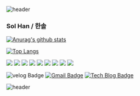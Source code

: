 <!--https://github.com/kyechan99/capsule-render -->
![header](https://capsule-render.vercel.app/api?type=waving&color=gradient&customColorList=0,2,2,5,30&height=300&section=header&text=capsule%20render&fontSize=90)

### Sol Han / 한솔
 [![Anurag's github stats](https://github-readme-stats.vercel.app/api?username=hsanol62)](https://github.com/anuraghazra/github-readme-stats)<br>
 
 
 <!-- Top Skill -->
 [![Top Langs](https://github-readme-stats.vercel.app/api/top-langs/?username=hsanol62&layout=compact)](https://github.com/hsanol62/github-readme-stats)

 <!-- 기술 로고
배지 https://shields.io/
아이콘 https://simpleicons.org/
<img src="https://img.shields.io/badge/쓰고자하는_텍스트-컬러코드?style=flat-square&logo=simpleicons에서_아이콘이름&logoColor=white"/></a>
-->

<img src="https://img.shields.io/badge/php-777BB4?style=flat-square&logo=php&logoColor=white"/>  <img src="https://img.shields.io/badge/java-007396?style=flat-square&logo=Java&logoColor=white"> 
<img src="https://img.shields.io/badge/HTML-E34F26?style=flat-square&logo=HTML5&logoColor=white"/>
        <img src="https://img.shields.io/badge/CSS-1572B6?style=flat-square&logo=CSS3&logoColor=white"/>
        <img src="https://img.shields.io/badge/jquery-0769AD?style=flat-square&logo=jquery&logoColor=white">
 <img src="https://img.shields.io/badge/JavaScript-F7DF1E?style=flat-square&logo=javascript&logoColor=black"/>
  <img src="https://img.shields.io/badge/Bootstrap-563D7C?style=flat-square&logo=Bootstrap&logoColor=white"/>
     <img src="https://img.shields.io/badge/Oracle-F80000?style=flat-square&logo=Oracle&logoColor=white"/>
     <img src="https://img.shields.io/badge/mysql-4479A1?style=flat-square&logo=mysql&logoColor=white"/>
    <!--   <img src="https://img.shields.io/badge/Spring-6DB33F?style=flat-square&logo=Spring&logoColor=white"/> -->
 
![velog Badge]( https://img.shields.io/badge/Tech%20Blog-11B48A?style=flat-square&logo=Vimeo&logoColor=white&link=https://velog.io/@hsanol62)
[![Gmail Badge](https://img.shields.io/badge/Gmail-d14836?style=flat-square&logo=Gmail&logoColor=white&link=mailto:hsanol62@gmail.com)](mailto:hsanol62@gmail.com)
  [![Tech Blog Badge](http://img.shields.io/badge/-Tech%20blog-black?style=flat-square&logo=github&url=https%3A%2F%2Fgithub.com%2Fhsanol62)](https://hsanol62.github.io/)
 


![header](https://capsule-render.vercel.app/api?type=rect&color=2A52BE&height=50&section=header&text=&fontSize=50)


<!--
**hsanol62/hsanol62** is a ✨ _special_ ✨ repository because its `README.md` (this file) appears on your GitHub profile.

Here are some ideas to get you started:

- 🔭 I’m currently working on ...
- 🌱 I’m currently learning ...
- 👯 I’m looking to collaborate on ...
- 🤔 I’m looking for help with ...
- 💬 Ask me about ...
- 📫 How to reach me: ...
- 😄 Pronouns: ...
- ⚡ Fun fact: ...
-->

